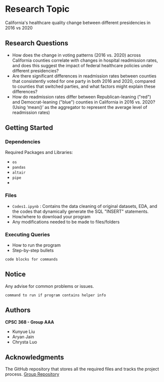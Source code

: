 # Research Topic

California's healthcare quality change between different presidencies in 2016 vs 2020

## Research Questions

- How does the change in voting patterns (2016 vs. 2020) across California counties correlate with changes in hospital readmission rates, and does this suggest the impact of federal healthcare policies under different presidencies?
- Are there significant differences in readmission rates between counties that consistently voted for one party in both 2016 and 2020, compared to counties that switched parties, and what factors might explain these differences?
- How do readmission rates differ between Republican-leaning ("red") and Democrat-leaning ("blue") counties in California in 2016 vs. 2020? (Using ‘mean()’ as the aggregator to represent the average level of readmission rates)


## Getting Started

### Dependencies

Required Packages and Libraries:
* `os`
* `pandas`
* `altair`
* `pipe`
* 

### Files

* `Codes1.ipynb` : Contains the data cleaning of original datasets, EDA, and the codes that dynamically generate the SQL "INSERT" statements.
* How/where to download your program
* Any modifications needed to be made to files/folders

### Executing Queries

* How to run the program
* Step-by-step bullets
```
code blocks for commands
```

## Notice

Any advise for common problems or issues.
```
command to run if program contains helper info
```

## Authors

**CPSC 368 - Group AAA**

* Kunyue Liu
* Aryan Jain
* Chrysta Luo


## Acknowledgments

The GitHub repository that stores all the required files and tracks the project process. 
[Group Repository](https://github.com/yoykyL/CPSC368_Research#)

